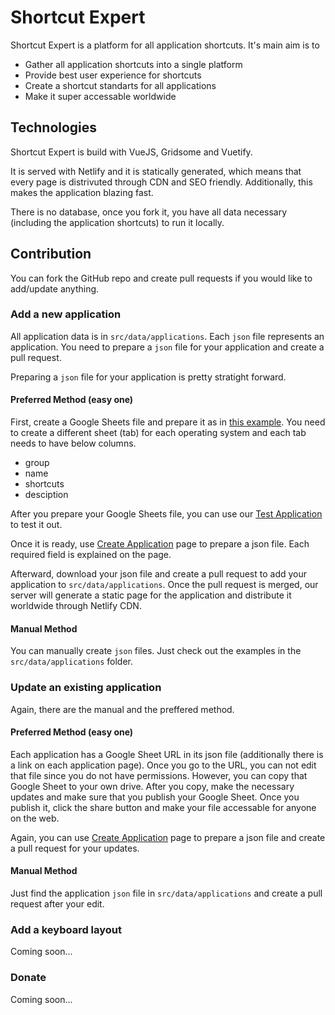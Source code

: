 # Shortcut Expert

Shortcut Expert is a platform for all application shortcuts. It's main aim is to

- Gather all application shortcuts into a single platform
- Provide best user experience for shortcuts
- Create a shortcut standarts for all applications
- Make it super accessable worldwide

## Technologies

Shortcut Expert is build with VueJS, Gridsome and Vuetify.

It is served with Netlify and it is statically generated, which means that every page is distrivuted through CDN and SEO friendly. Additionally, this makes the application blazing fast.

There is no database, once you fork it, you have all data necessary (including the application shortcuts) to run it locally.

## Contribution

You can fork the GitHub repo and create pull requests if you would like to add/update anything.

### Add a new application

All application data is in `src/data/applications`. Each `json` file represents an application. You need to prepare a `json` file for your application and create a pull request.

Preparing a `json` file for your application is pretty stratight forward.

#### Preferred Method (easy one)

First, create a Google Sheets file and prepare it as in [this example](https://docs.google.com/spreadsheets/u/2/d/1xGfSrETQto0kA-FGxeooDb08nuwHcO_THZ8H0DcyCQE/edit#gid=1240391001). You need to create a different sheet (tab) for each operating system and each tab needs to have below columns.

- group
- name
- shortcuts
- desciption

After you prepare your Google Sheets file, you can use our [Test Application](https://shortcutexpert.com/test-application) to test it out.

Once it is ready, use [Create Application](https://shortcutexpert.com/create-application) page to prepare a json file. Each required field is explained on the page.

Afterward, download your json file and create a pull request to add your application to `src/data/applications`. Once the pull request is merged, our server will generate a static page for the application and distribute it worldwide through Netlify CDN.

#### Manual Method

You can manually create `json` files. Just check out the examples in the `src/data/applications` folder.

### Update an existing application

Again, there are the manual and the preffered method.

#### Preferred Method (easy one)

Each application has a Google Sheet URL in its json file (additionally there is a link on each application page). Once you go to the URL, you can not edit that file since you do not have permissions. However, you can copy that Google Sheet to your own drive. After you copy, make the necessary updates and make sure that you publish your Google Sheet. Once you publish it, click the share button and make your file accessable for anyone on the web.

Again, you can use [Create Application](https://shortcutexpert.com/create-application) page to prepare a json file and create a pull request for your updates.

#### Manual Method

Just find the application `json` file in `src/data/applications` and create a pull request after your edit.

### Add a keyboard layout

Coming soon...

### Donate

Coming soon...

